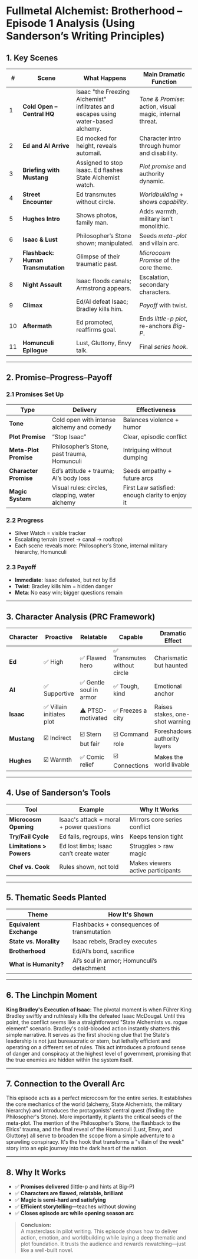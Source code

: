 # Fullmetal Alchemist: Brotherhood – Episode 1 Analysis (Using Sanderson’s Writing Principles)

## 1. Key Scenes

| # | Scene | What Happens | Main Dramatic Function |
|---|-------|---------------|-------------------------|
| 1 | **Cold Open – Central HQ** | Isaac "the Freezing Alchemist" infiltrates and escapes using water-based alchemy. | *Tone & Promise*: action, visual magic, internal threat. |
| 2 | **Ed and Al Arrive** | Ed mocked for height, reveals automail. | Character intro through humor and disability. |
| 3 | **Briefing with Mustang** | Assigned to stop Isaac. Ed flashes State Alchemist watch. | *Plot promise* and authority dynamic. |
| 4 | **Street Encounter** | Ed transmutes without circle. | *Worldbuilding* + shows *capability*. |
| 5 | **Hughes Intro** | Shows photos, family man. | Adds warmth, military isn’t monolithic. |
| 6 | **Isaac & Lust** | Philosopher’s Stone shown; manipulated. | Seeds *meta-plot* and villain arc. |
| 7 | **Flashback: Human Transmutation** | Glimpse of their traumatic past. | *Microcosm Promise* of the core theme. |
| 8 | **Night Assault** | Isaac floods canals; Armstrong appears. | Escalation, secondary characters. |
| 9 | **Climax** | Ed/Al defeat Isaac; Bradley kills him. | *Payoff* with twist. |
|10 | **Aftermath** | Ed promoted, reaffirms goal. | Ends *little-p plot*, re-anchors *Big-P*. |
|11 | **Homunculi Epilogue** | Lust, Gluttony, Envy talk. | Final *series hook*. |

---

## 2. Promise–Progress–Payoff

### 2.1 Promises Set Up

| Type | Delivery | Effectiveness |
|------|----------|---------------|
| **Tone** | Cold open with intense alchemy and comedy | Balances violence + humor |
| **Plot Promise** | “Stop Isaac” | Clear, episodic conflict |
| **Meta-Plot Promise** | Philosopher’s Stone, past trauma, Homunculi | Intriguing without dumping |
| **Character Promise** | Ed’s attitude + trauma; Al’s body loss | Seeds empathy + future arcs |
| **Magic System** | Visual rules: circles, clapping, water alchemy | First Law satisfied: enough clarity to enjoy it |

### 2.2 Progress

- Silver Watch = visible tracker
- Escalating terrain (street → canal → rooftop)
- Each scene reveals more: Philosopher’s Stone, internal military hierarchy, Homunculi

### 2.3 Payoff

- **Immediate**: Isaac defeated, but not by Ed
- **Twist**: Bradley kills him = hidden danger
- **Meta**: No easy win; bigger questions remain

---

## 3. Character Analysis (PRC Framework)

| Character | Proactive | Relatable | Capable | Dramatic Effect |
|----------|-----------|-----------|---------|------------------|
| **Ed** | ✅ High | ✅ Flawed hero | ✅ Transmutes without circle | Charismatic but haunted |
| **Al** | ✅ Supportive | ✅ Gentle soul in armor | ✅ Tough, kind | Emotional anchor |
| **Isaac** | ✅ Villain initiates plot | ⚠️ PTSD-motivated | ✅ Freezes a city | Raises stakes, one-shot warning |
| **Mustang** | ☑️ Indirect | ☑️ Stern but fair | ☑️ Command role | Foreshadows authority layers |
| **Hughes** | ☑️ Warmth | ✅ Comic relief | ☑️ Connections | Makes the world livable |

---

## 4. Use of Sanderson’s Tools

| Tool | Example | Why It Works |
|------|---------|--------------|
| **Microcosm Opening** | Isaac's attack = moral + power questions | Mirrors core series conflict |
| **Try/Fail Cycle** | Ed fails, regroups, wins | Keeps tension tight |
| **Limitations > Powers** | Ed lost limbs; Isaac can’t create water | Struggles > raw magic |
| **Chef vs. Cook** | Rules shown, not told | Makes viewers active participants |

---

## 5. Thematic Seeds Planted

| Theme | How It's Shown |
|-------|----------------|
| **Equivalent Exchange** | Flashbacks + consequences of transmutation |
| **State vs. Morality** | Isaac rebels, Bradley executes |
| **Brotherhood** | Ed/Al’s bond, sacrifice |
| **What is Humanity?** | Al’s soul in armor; Homunculi’s detachment |

---

## 6. The Linchpin Moment

**King Bradley's Execution of Isaac:** The pivotal moment is when Führer King Bradley swiftly and ruthlessly kills the defeated Isaac McDougal. Until this point, the conflict seems like a straightforward "State Alchemists vs. rogue element" scenario. Bradley's cold-blooded action instantly shatters this simple narrative. It serves as the first shocking clue that the State's leadership is not just bureaucratic or stern, but lethally efficient and operating on a different set of rules. This act introduces a profound sense of danger and conspiracy at the highest level of government, promising that the true enemies are hidden within the system itself.

---

## 7. Connection to the Overall Arc

This episode acts as a perfect microcosm for the entire series. It establishes the core mechanics of the world (alchemy, State Alchemists, the military hierarchy) and introduces the protagonists' central quest (finding the Philosopher's Stone). More importantly, it plants the critical seeds of the meta-plot. The mention of the Philosopher's Stone, the flashback to the Elrics' trauma, and the final reveal of the Homunculi (Lust, Envy, and Gluttony) all serve to broaden the scope from a simple adventure to a sprawling conspiracy. It's the hook that transforms a "villain of the week" story into an epic journey into the dark heart of the nation.

---

## 8. Why It Works

- ✅ **Promises delivered** (little-p and hints at Big-P)
- ✅ **Characters are flawed, relatable, brilliant**
- ✅ **Magic is semi-hard and satisfying**
- ✅ **Efficient storytelling**—teaches without slowing
- ✅ **Closes episode arc while opening season arc**

> **Conclusion:**  
> A masterclass in pilot writing. This episode shows how to deliver action, emotion, and worldbuilding while laying a deep thematic and plot foundation. It trusts the audience and rewards rewatching—just like a well-built novel.
